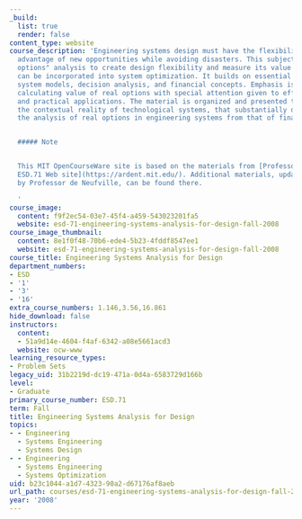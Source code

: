 ```yaml
---
_build:
  list: true
  render: false
content_type: website
course_description: 'Engineering systems design must have the flexibility to take
  advantage of new opportunities while avoiding disasters. This subject develops "real
  options" analysis to create design flexibility and measure its value so that it
  can be incorporated into system optimization. It builds on essential concepts of
  system models, decision analysis, and financial concepts. Emphasis is placed on
  calculating value of real options with special attention given to efficient analysis
  and practical applications. The material is organized and presented to deal with
  the contextual reality of technological systems, that substantially distinguishes
  the analysis of real options in engineering systems from that of financial options.


  ##### Note


  This MIT OpenCourseWare site is based on the materials from [Professor de Neufville''s
  ESD.71 Web site](https://ardent.mit.edu/). Additional materials, updated as needed
  by Professor de Neufville, can be found there.

  '
course_image:
  content: f9f2ec54-03e7-45f4-a459-543023201fa5
  website: esd-71-engineering-systems-analysis-for-design-fall-2008
course_image_thumbnail:
  content: 8e1f0f48-70b6-ede4-5b23-4fddf8547ee1
  website: esd-71-engineering-systems-analysis-for-design-fall-2008
course_title: Engineering Systems Analysis for Design
department_numbers:
- ESD
- '1'
- '3'
- '16'
extra_course_numbers: 1.146,3.56,16.861
hide_download: false
instructors:
  content:
  - 51a9d14e-4604-f4af-6342-a08e5661acd3
  website: ocw-www
learning_resource_types:
- Problem Sets
legacy_uid: 31b2219d-dc19-471a-0d4a-6583729d166b
level:
- Graduate
primary_course_number: ESD.71
term: Fall
title: Engineering Systems Analysis for Design
topics:
- - Engineering
  - Systems Engineering
  - Systems Design
- - Engineering
  - Systems Engineering
  - Systems Optimization
uid: b23c1044-a1d7-4323-90a2-d67176af8aeb
url_path: courses/esd-71-engineering-systems-analysis-for-design-fall-2008
year: '2008'
---
```

